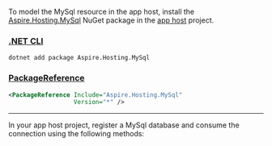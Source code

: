 To model the MySql resource in the app host, install the [Aspire.Hosting.MySql](https://www.nuget.org/packages/Aspire.Hosting.MySql) NuGet package in the [app host](xref:aspire/app-host) project.

### [.NET CLI](#tab/dotnet-cli)

```dotnetcli
dotnet add package Aspire.Hosting.MySql
```

### [PackageReference](#tab/package-reference)

```xml
<PackageReference Include="Aspire.Hosting.MySql"
                  Version="*" />
```

---

In your app host project, register a MySql database and consume the connection using the following methods:
